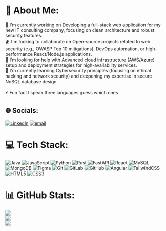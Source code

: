 # 💫 About Me:
🔭	I'm currently working on	Developing a full-stack web application for my new IT consulting company, focusing on clean architecture and robust security features.<br>🫂	I'm looking to collaborate on	Open-source projects related to web security (e.g., OWASP Top 10 mitigations), DevOps automation, or high-performance React/Node.js applications.<br>💛	I'm looking for help with	Advanced cloud infrastructure (AWS/Azure) setup and deployment strategies for high-availability services.<br>🌱	I'm currently learning	Cybersecurity principles (focusing on ethical hacking and network security) and deepening my expertise in secure NoSQL database design.<br><br>⚡	Fun fact	I speak three languages guess which ones


## 🌐 Socials:
[![LinkedIn](https://img.shields.io/badge/LinkedIn-%230077B5.svg?logo=linkedin&logoColor=white)](https://linkedin.com/in/mateo-josipovic) [![email](https://img.shields.io/badge/Email-D14836?logo=gmail&logoColor=white)](mailto:Mateo.Josipovic@proton.me) 

# 💻 Tech Stack:
![Java](https://img.shields.io/badge/java-%23ED8B00.svg?style=plastic&logo=openjdk&logoColor=white) ![JavaScript](https://img.shields.io/badge/javascript-%23323330.svg?style=plastic&logo=javascript&logoColor=%23F7DF1E) ![Python](https://img.shields.io/badge/python-3670A0?style=plastic&logo=python&logoColor=ffdd54) ![Rust](https://img.shields.io/badge/rust-%23000000.svg?style=plastic&logo=rust&logoColor=white) ![FastAPI](https://img.shields.io/badge/FastAPI-005571?style=plastic&logo=fastapi) ![React](https://img.shields.io/badge/react-%2320232a.svg?style=plastic&logo=react&logoColor=%2361DAFB) ![MySQL](https://img.shields.io/badge/mysql-4479A1.svg?style=plastic&logo=mysql&logoColor=white) ![MongoDB](https://img.shields.io/badge/MongoDB-%234ea94b.svg?style=plastic&logo=mongodb&logoColor=white) ![Figma](https://img.shields.io/badge/figma-%23F24E1E.svg?style=plastic&logo=figma&logoColor=white) ![Git](https://img.shields.io/badge/git-%23F05033.svg?style=plastic&logo=git&logoColor=white) ![GitLab](https://img.shields.io/badge/gitlab-%23181717.svg?style=plastic&logo=gitlab&logoColor=white) ![GitHub](https://img.shields.io/badge/github-%23121011.svg?style=plastic&logo=github&logoColor=white) ![Angular](https://img.shields.io/badge/angular-%23DD0031.svg?style=plastic&logo=angular&logoColor=white) ![TailwindCSS](https://img.shields.io/badge/tailwindcss-%2338B2AC.svg?style=plastic&logo=tailwind-css&logoColor=white) ![HTML5](https://img.shields.io/badge/html5-%23E34F26.svg?style=plastic&logo=html5&logoColor=white) ![CSS3](https://img.shields.io/badge/css3-%231572B6.svg?style=plastic&logo=css3&logoColor=white)
# 📊 GitHub Stats:
![](https://github-readme-stats.vercel.app/api?username=MateoJosip22&theme=blue_navy&hide_border=false&include_all_commits=false&count_private=false)<br/>
![](https://nirzak-streak-stats.vercel.app/?user=MateoJosip22&theme=blue_navy&hide_border=false)<br/>
![](https://github-readme-stats.vercel.app/api/top-langs/?username=MateoJosip22&theme=blue_navy&hide_border=false&include_all_commits=false&count_private=false&layout=compact)

<!-- Proudly created with GPRM ( https://gprm.itsvg.in ) -->
